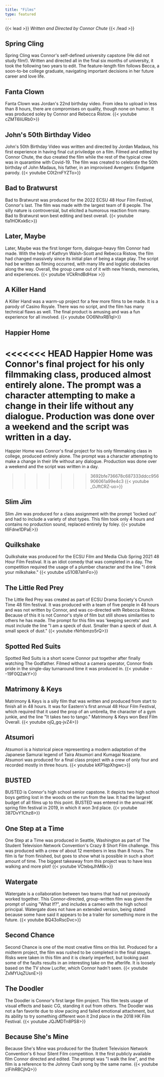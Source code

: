 ```yaml
---
title: "Films"
type: featured
---
```

{{< lead >}}
*Written and Directed by Connor Chute*
{{< /lead >}}
## Spring Cling
Spring Cling was Connor's self-defined university capstone (He did not study film!). Written and directed all in the final six months of university, it took the following two years to edit. The feature-length film follows Becca, a soon-to-be college graduate, navigating important decisions in her future career and love life.

## Fanta Clown
Fanta Clown was Jordan's 22nd birthday video. From idea to upload in less than 8 hours, there are compromises on quality, though none on humor. It was produced soley by Connor and Rebecca Ristow.
{{< youtube cZMT6IiURb0>}}

## John's 50th Birthday Video
John's 50th Birthday Video was written and directed by Jordan Madaus, his first experience in having final cut priviledge on a film. Filmed and edited by Connor Chute, the duo created the film while the rest of the typical crew was in quarantine with Covid-19. The film was created to celebrate the 50th birthday of John Madaus, his father, in an improvised Avengers: Endgame parody.
{{< youtube C0t2rnFYZTo>}}

## Bad to Bratwurst
Bad to Bratwurst was produced for the 2022 ECSU 48 Hour Film Festival, Connor's last. The film was made with the largest team of 8 people. The silly nature is controversial, but elicited a humorous reaction from many. Bad to Bratwurst won best editing and best overall.
{{< youtube tla1HOKxk6c>}}

## Later, Maybe 
Later, Maybe was the first longer form, dialogue-heavy film Connor had made. With the help of Kathryn Walsh-Scott and Rebecca Ristow, the film had changed massively since its initial plan of being a stage play. The script had be written as filming occurred, with many life and logistic obstacles along the way. Overall, the group came out of it with new friends, memories, and experiences.
{{< youtube VCkRndBdHsw >}}

## A Killer Hand
A Killer Hand was a warm-up project for a few more films to be made. It is a parody of Casino Royale. There was no script, and the film has many technical flaws as well. The final product is amusing and was a fun experience for all involved.
{{< youtube OO6NhxRB1qI>}}

## Happier Home
<<<<<<< HEAD
Happier Home was Connor's final project for his only filmmaking class, produced almost entirely alone. The prompt was a character attempting to make a change in their life without any dialogue. Production was done over a weekend and the script was written in a day.
=======
Happier Home was Connor's final project for his only filmmaking class in college, produced entirely alone. The prompt was a character attempting to make a change in their life without any dialogue. Production was done over a weekend and the script was written in a day.
>>>>>>> 3692bfe736678c687333ddcc956906061a99e4c3
{{< youtube _OJftCRZ-uo>}}

## Slim Jim
Slim Jim was produced for a class assignment with the prompt 'locked out' and had to include a variety of shot types. This film took only 4 hours and contains no production sound, replaced entirely by foley.
{{< youtube t6Fdne1DPaE>}}

## Quilkshake
Quilkshake was produced for the ECSU Film and Media Club Spring 2021 48 Hour Film Festival. It is an idiot comedy that was completed in a day. The competition required the usage of a plumber character and the line "I drink your milkshake."
{{< youtube uS1OB7aInFo>}}

## The Little Red Prey
The Little Red Prey was created as part of ECSU Drama Society's Crunch Time 48 film festival. It was produced with a team of five people in 48 hours and was not written by Connor, and was co-directed with Rebecca Ristow. Because of this it is not Connor's style of film but still shows similarities to others he has made. The prompt for this film was 'keeping secrets' and must include the line "I am a speck of dust. Smaller than a speck of dust. A small speck of dust."
{{< youtube rNrhbmzo5rQ>}}

## Spotted Red Suits
Spotted Red Suits is a short scene Connor put together after finally watching The Godfather. Filmed without a camera operator, Connor finds pride in the single-day turnaround time it was produced in.
{{< youtube --19F0Q2akY>}}

## Matrimony & Keys
Matrimony & Keys is a silly film that was written and produced from start to finish all in 48 hours. It was for Eastern's first annual 48 Hour Film Festival, which required that it used the prop of an umbrella, the character of a gym junkie, and the line "It takes two to tango." Matrimony & Keys won Best Film Overall.
{{< youtube ojQ_gq-jvZ4>}}

## Atsumori
Atsumori is a historical piece representing a modern adaptation of the Japanese Samurai legend of Taira Atsumori and Kumagai Noazane. Atsumori was produced for a final class project with a crew of only four and recorded mostly in three hours.
{{< youtube kKP1qpXhgwc>}}

## BUSTED 
BUSTED is Connor's high school senior capstone. It depicts two high school boys getting lost in the woods on the run from the law. It had the largest budget of all films up to this point. BUSTED was entered in the annual HK spring film festival in 2019, in which it won 3rd place.
{{< youtube 387DvY1Chz8>}}

## One Step at a Time
One Step at a Time was produced in Seattle, Washington as part of The Student Television Network Convention's Crazy 8 Short Film challenge. This was produced with a crew of about 12 members in less than 8 hours. The film is far from finished, but goes to show what is possible in such a short amount of time. The biggest takeaway from this project was to have less walking and more plot!
{{< youtube VCtebqJhM6k>}}

## Watergate
Watergate is a collaboration between two teams that had not previously worked together. This Connor-directed, group-written film was given the prompt of using "What If?", and includes a cameo with the high school principal. Watergate does not have an extended version, being stated because some have said it appears to be a trailer for something more in the future.
{{< youtube BQ43oRscDvc>}}

## Second Chance
Second Chance is one of the most creative films on this list. Produced for a midterm project, the film was rushed to be completed in the final stages. Risks were taken in this film and it is clearly imperfect, but looking past some of the faults results in an interesting take on the afterlife. It is loosely based on the TV show Lucifer, which Connor hadn't seen.
{{< youtube ZxMYUqZUsnE>}}

## The Doodler
The Doodler is Connor's first large film project. This film tests usage of visual effects and basic CG, standing it out from others. The Doodler was not a fan favorite due to slow pacing and failed emotional attachment, but its ability to try something different won it 2nd place in the 2018 HK Film Festival.
{{< youtube JQJMDTn8PS8>}}

## Because She's Mine
Because She's Mine was produced for the Student Television Network Convention's 6 hour Silent Film competition. It the first publicly available film Connor directed and edited. The prompt was "I walk the line", and the film is a reference to the Johnny Cash song by the same name.
{{< youtube zIFihRBCjhQ>}}
